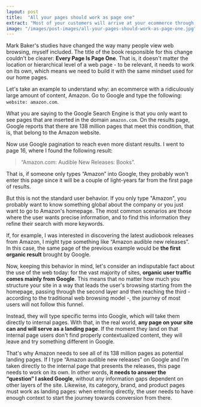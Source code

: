 ```yaml
---
layout: post
title:  "All your pages should work as page one"
extract: "Most of your customers will arrive at your ecommerce through Google, and will not necessarily land on your homepage. Therefore, all of your internal pages need to work as landing pages."
image: "/images/post-images/all-your-pages-should-work-as-page-one.jpg"
---
```


Mark Baker's studies have changed the way many people view web browsing, myself included. The title of the book responsible for this change couldn't be clearer: **Every Page Is Page One**. That is, it doesn't matter the location or hierarchical level of a web page - to be relevant, it needs to work on its own, which means we need to build it with the same mindset used for our home pages.

Let's take an example to understand why: an ecommerce with a ridiculously large amount of content, Amazon. Go to Google and type the following: `website: amazon.com`.

What you are saying to the Google Search Engine is that you only want to see pages that are inserted in the domain `amazon.com`. On the results page, Google reports that there are 138 million pages that meet this condition, that is, that belong to the Amazon website.

Now use Google pagination to reach even more distant results. I went to page 16, where I found the following result:
>“Amazon.com: Audible New Releases: Books”.

That is, if someone only types “Amazon” into Google, they probably won't enter this page since it will be a couple of light-years far from the first page of results.

But this is not the standard user behavior. If you only type "Amazon", you probably want to know something global about the company or you just want to go to Amazon's homepage. The most common scenarios are those where the user wants precise information, and to find this information they refine their search with more keywords.

If, for example, I was interested in discovering the latest audiobook releases from Amazon, I might type something like “Amazon audible new releases”. In this case, the same page of the previous example would be **the first organic result** brought by Google.

Now, keeping this behavior in mind, let's consider an indisputable fact about the use of the web today: for the vast majority of sites, **organic user traffic comes mainly from Google**. This means that no matter how much you structure your site in a way that leads the user's browsing starting from the homepage, passing through the second layer and then reaching the third - according to the traditional web browsing model -, the journey of most users will not follow this funnel.

Instead, they will type specific terms into Google, which will take them directly to internal pages. With that, in the real world, **any page on your site can and will serve as a landing page**. If the moment they land on that internal page users don't find properly contextualized content, they will leave and try something different in Google.

That's why Amazon needs to see all of its 138 million pages as potential landing pages. If I type “Amazon audible new releases” on Google and I'm taken directly to the internal page that presents the releases, this page needs to work on its own. In other words, **it needs to answer the “question” I asked Google**, without any information gaps dependent on other layers of the site. Likewise, its category, brand, and product pages must work as landing pages: when entering directly, the user needs to have enough context to start the journey towards conversion from there.